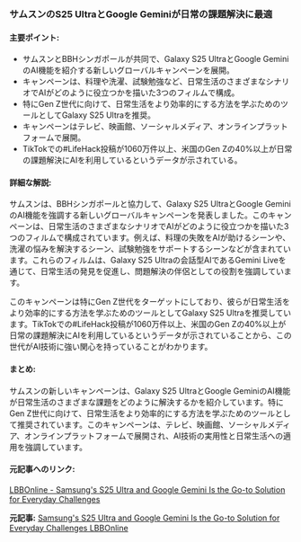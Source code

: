 ### サムスンのS25 UltraとGoogle Geminiが日常の課題解決に最適

#### 主要ポイント:
- サムスンとBBHシンガポールが共同で、Galaxy S25 UltraとGoogle GeminiのAI機能を紹介する新しいグローバルキャンペーンを展開。
- キャンペーンは、料理や洗濯、試験勉強など、日常生活のさまざまなシナリオでAIがどのように役立つかを描いた3つのフィルムで構成。
- 特にGen Z世代に向けて、日常生活をより効率的にする方法を学ぶためのツールとしてGalaxy S25 Ultraを推奨。
- キャンペーンはテレビ、映画館、ソーシャルメディア、オンラインプラットフォームで展開。
- TikTokでの#LifeHack投稿が1060万件以上、米国のGen Zの40%以上が日常の課題解決にAIを利用しているというデータが示されている。

#### 詳細な解説:
サムスンは、BBHシンガポールと協力して、Galaxy S25 UltraとGoogle GeminiのAI機能を強調する新しいグローバルキャンペーンを発表しました。このキャンペーンは、日常生活のさまざまなシナリオでAIがどのように役立つかを描いた3つのフィルムで構成されています。例えば、料理の失敗をAIが助けるシーンや、洗濯の悩みを解決するシーン、試験勉強をサポートするシーンなどが含まれています。これらのフィルムは、Galaxy S25 Ultraの会話型AIであるGemini Liveを通じて、日常生活の発見を促進し、問題解決の伴侶としての役割を強調しています。

このキャンペーンは特にGen Z世代をターゲットにしており、彼らが日常生活をより効率的にする方法を学ぶためのツールとしてGalaxy S25 Ultraを推奨しています。TikTokでの#LifeHack投稿が1060万件以上、米国のGen Zの40%以上が日常の課題解決にAIを利用しているというデータが示されていることから、この世代がAI技術に強い関心を持っていることがわかります。

#### まとめ:
サムスンの新しいキャンペーンは、Galaxy S25 UltraとGoogle GeminiのAI機能が日常生活のさまざまな課題をどのように解決するかを紹介しています。特にGen Z世代に向けて、日常生活をより効率的にする方法を学ぶためのツールとして推奨されています。このキャンペーンは、テレビ、映画館、ソーシャルメディア、オンラインプラットフォームで展開され、AI技術の実用性と日常生活への適用を強調しています。

#### 元記事へのリンク:
[LBBOnline - Samsung's S25 Ultra and Google Gemini Is the Go-to Solution for Everyday Challenges](https://www.lbbonline.com/news/samsungs-s25-ultra-and-google-gemini-is-the-go-to-solution-for-everyday-challenges/)

**元記事:** [Samsung's S25 Ultra and Google Gemini Is the Go-to Solution for Everyday Challenges LBBOnline](https://lbbonline.com/news/samsungs-s25-ultra-and-google-gemini-is-the-go-to-solution-for-everyday-challenges)